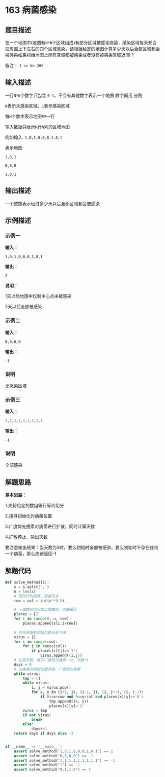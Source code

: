 # 163 病菌感染

## 题目描述

在一个地图中(地图有`N*N`个区域组成)有部分区域被感染病菌，感染区域每天都会把周围上下左右的四个区域感染，请根据给定的地图计算多少天以后全部区域都会被感染如果初始地图上所有区域都被感染或者没有被感染区域返回-1

备注：
`1 <= N< 200`



## 输入描述

一行`N*N`个数字只包含 `0 1`，不会有其他数字表示一个地图
数字间用,分割

`0`表示未感染区域，`1`表示感染区域

每`N`个数字表示地图中—行

输入数据共表示`N`行`N`列的区域地图

例如输入:
`1,0,1,0,0,0,1,0,1`

表示地图:

`1,0,1`

`0,0,0`

`1,0,1`

## 输出描述

—个整数表示经过多少天以后全部区域都会被感染


## 示例描述
### 示例一

**输入：**
```text
1,0,1,0,0,0,1,0,1
```

**输出：**
```text
2
```

**说明：**

1天以后地图中仅剩中心点未被感染

2天以后全部被感染



### 示例二

**输入：**

```text
0,0,0,0
```

**输出：**

```text
-1
```

### 说明

无感染区域



### 示例三

**输入：**

```python
1,1,1,1,1,1,1,1,1
```

**输出：**

```
-1
```

### 说明

全部感染



## 解题思路

**基本思路：**

1.先将给定的数组等行等列切分

2.搜寻初始化的病菌位置

3.广度优先搜索对病菌进行扩散，同时计算天数

4.扩散停止，输出天数



要注意输出结果：当天数为0时，要么初始时全部被感染，要么初始时不存在任何一个病菌，那么应该返回-1



## 解题代码

```python
def solve_method(s):
    s = s.split(',')
    n = len(s)
    # 因为行列相等，直接开方
    row = col = int(n**0.5)

    # 一维数组切分成二维数组，方便遍历
    places = []
    for i in range(0, n, row):
        places.append(s[i:i+row])
        
    # 先将病毒的初始位置记录下来
    virus = []
    for i in range(row):
        for j in range(col):
            if places[i][j]=='1':
                virus.append((i,j))
    # 记录天数，每次广度优先搜索一次，天数+1
    days = 0
    # 从病毒的初始位置开始，广度优先搜索
    while virus:
        tmp = []
        while virus:
            i, j = virus.pop()
            for x, y in (i+1, j), (i-1, j), (i, j+1), (i, j-1):
                if 0<=x<row and 0<=y<col and places[x][y]=='0':
                    tmp.append((x, y))
                    places[x][y]='1'
        virus = tmp
        if not virus:
            break
        else:
            days+=1
    return days if days else -1


if __name__ == '__main__':
    assert solve_method("1,0,1,0,0,0,1,0,1") == 2
    assert solve_method("0,0,0,0") == -1
    assert solve_method("1,1,1,1,1,1,1,1,1") == -1
    assert solve_method("1") == -1
    assert solve_method("0,1,1,0") == 1

```



